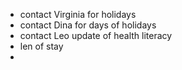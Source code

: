 - contact Virginia for holidays
- contact Dina for days of holidays
- contact Leo update of health literacy
- len of stay
- 